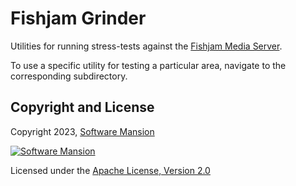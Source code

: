 # Fishjam Grinder

Utilities for running stress-tests against the [Fishjam Media Server](https://github.com/fishjam-cloud/fishjam).

To use a specific utility for testing a particular area, navigate to the corresponding subdirectory.

## Copyright and License

Copyright 2023, [Software Mansion](https://swmansion.com/?utm_source=git&utm_medium=readme&utm_campaign=membrane_template_plugin)

[![Software Mansion](https://logo.swmansion.com/logo?color=white&variant=desktop&width=200&tag=membrane-github)](https://swmansion.com/?utm_source=git&utm_medium=readme&utm_campaign=membrane_template_plugin)

Licensed under the [Apache License, Version 2.0](LICENSE)
